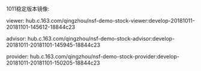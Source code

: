 
1011稳定版本镜像:


viewer: hub.c.163.com/qingzhou/nsf-demo-stock-viewer:develop-20181011-20181101-145612-18844c23

advisor: hub.c.163.com/qingzhou/nsf-demo-stock-advisor:develop-20181011-20181101-145945-18844c23

provider: hub.c.163.com/qingzhou/nsf-demo-stock-provider:develop-20181011-20181101-150205-18844c23